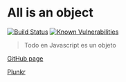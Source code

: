 # All is an object
[![Build Status](https://travis-ci.org/lenin-anzen/all-is-an-object.svg?branch=master)](https://travis-ci.org/lenin-anzen/all-is-an-object)
[![Known Vulnerabilities](https://snyk.io/test/github/lenin-anzen/all-is-an-object/badge.svg)](https://snyk.io/test/github/lenin-anzen/all-is-an-object)

> Todo en Javascript es un objeto

[GitHub page](https://lenin-anzen.github.io/all-is-an-object/)

[Plunkr](https://embed.plnkr.co/ssaCoo9n2WKLubeVEKFK/)
